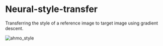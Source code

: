 # Neural-style-transfer
Transferring the style of a reference image to target image using gradient descent.

![ahmo_style](https://user-images.githubusercontent.com/32802091/233827988-3f050493-fcb1-4696-8a47-14af44d64f53.png)
